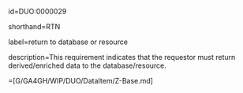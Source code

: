 id=DUO:0000029

shorthand=RTN

label=return to database or resource

description=This requirement indicates that the requestor must return derived/enriched data to the database/resource.

=[G/GA4GH/WIP/DUO/DataItem/Z-Base.md]
